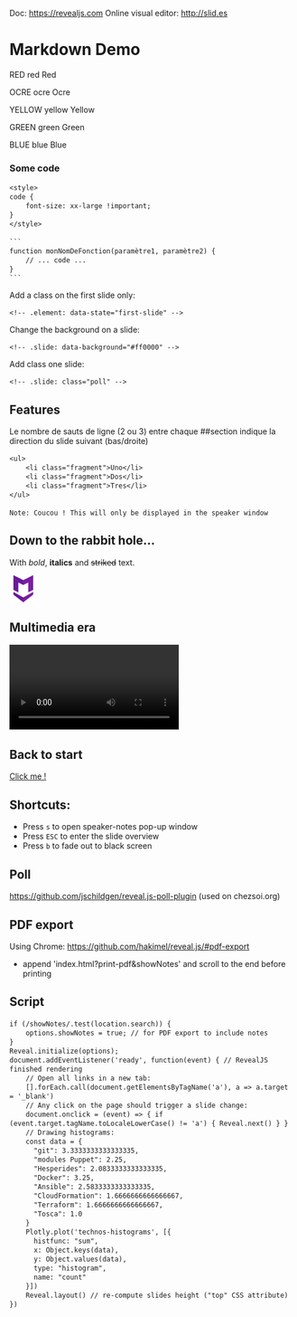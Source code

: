 Doc: https://revealjs.com
Online visual editor: http://slid.es

# Markdown Demo
<link rel="stylesheet" href="md-tags.css"/>

<span class=red>RED red Red</span>

<span class=ocre>OCRE ocre Ocre</span>

<span class=yellow>YELLOW yellow Yellow</span>

<span class=green>GREEN green Green</span>

<span class=blue>BLUE blue Blue</span>

### Some code

    <style>
    code {
        font-size: xx-large !important;
    }
    </style>

    ```
    function monNomDeFonction(paramètre1, paramètre2) {
        // ... code ...
    }
    ```

Add a class on the first slide only:

    <!-- .element: data-state="first-slide" -->

Change the background on a slide:

    <!-- .slide: data-background="#ff0000" -->

Add class one slide:

    <!-- .slide: class="poll" -->

## Features
Le nombre de sauts de ligne (2 ou 3) entre chaque ##section indique la direction du slide suivant (bas/droite)

    <ul>
        <li class="fragment">Uno</li>
        <li class="fragment">Dos</li>
        <li class="fragment">Tres</li>
    </ul>

    Note: Coucou ! This will only be displayed in the speaker window

## Down to the rabbit hole...
With *bold*, **italics** and ~~striked~~ text.

![alt text](https://github.com/adam-p/markdown-here/raw/master/src/common/images/icon48.png "Logo Title Text 1")

## Multimedia era
<video data-autoplay src="http://clips.vorwaerts-gmbh.de/big_buck_bunny.mp4"></video>

## Back to start
<a href="#/">Click me !</a>

## Shortcuts:
* Press `s` to open speaker-notes pop-up window
* Press `ESC` to enter the slide overview
* Press `b` to fade out to black screen

## Poll
https://github.com/jschildgen/reveal.js-poll-plugin (used on chezsoi.org)

## PDF export
Using Chrome: https://github.com/hakimel/reveal.js/#pdf-export

+ append 'index.html?print-pdf&showNotes' and scroll to the end before printing

## Script

    if (/showNotes/.test(location.search)) {
        options.showNotes = true; // for PDF export to include notes
    }
    Reveal.initialize(options);
    document.addEventListener('ready', function(event) { // RevealJS finished rendering
        // Open all links in a new tab:
        [].forEach.call(document.getElementsByTagName('a'), a => a.target = '_blank')
        // Any click on the page should trigger a slide change:
        document.onclick = (event) => { if (event.target.tagName.toLocaleLowerCase() != 'a') { Reveal.next() } }
        // Drawing histograms:
        const data = {
          "git": 3.3333333333333335,
          "modules Puppet": 2.25,
          "Hesperides": 2.0833333333333335,
          "Docker": 3.25,
          "Ansible": 2.5833333333333335,
          "CloudFormation": 1.6666666666666667,
          "Terraform": 1.6666666666666667,
          "Tosca": 1.0
        }
        Plotly.plot('technos-histograms', [{
          histfunc: "sum",
          x: Object.keys(data),
          y: Object.values(data),
          type: "histogram",
          name: "count"
        }])
        Reveal.layout() // re-compute slides height ("top" CSS attribute)
    })
